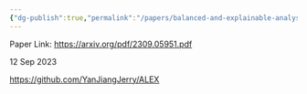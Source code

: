 ```yaml
---
{"dg-publish":true,"permalink":"/papers/balanced-and-explainable-analysis/"}
---
```


Paper Link: https://arxiv.org/pdf/2309.05951.pdf

12 Sep 2023

https://github.com/YanJiangJerry/ALEX

